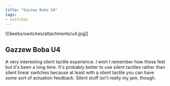 ```yaml
---
title: "Gazzew Boba U4"
tags:
- switches
---
```


![[keebs/switches/attachments/u4.jpg]]

## Gazzew Boba U4

A very interesting silent tactile experience. I wish I remember how these feel but it's been a long time. It's probably better to use silent tactiles rather than silent linear switches because at least with a silent tactile you can have some sort of actuation feedback. Silent stuff isn't really my jam, though.
